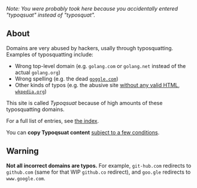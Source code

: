 *Note: You were probably took here because you accidentally entered "typoqsuat" instead of "typosquat".*
## About
Domains are very abused by hackers, usally through typosquatting. Examples of typosquatting include:
* Wrong top-level domain (e.g. `golang.com` or `golang.net` instead of the actual `golang.org`)
* Wrong spelling (e.g. the dead [`goggle.com`](typo/goggle-typo))
* Other kinds of typos (e.g. the abusive site [without any valid HTML](w3validatorlink), [`wkpedia.org`](typo/wkpedia))

This site is called *Typoqsuat* because of high amounts of these typosquatting domains.

For a full list of entries, see [the index](map.html).

You can **copy Typoqsuat content** [subject to a few conditions](copyright).
## Warning
**Not all incorrect domains are typos.** For example, `git-hub.com` redirects to `github.com` (same for that WIP `github.co` redirect), and
`goo.gle` redirects to `www.google.com`.
